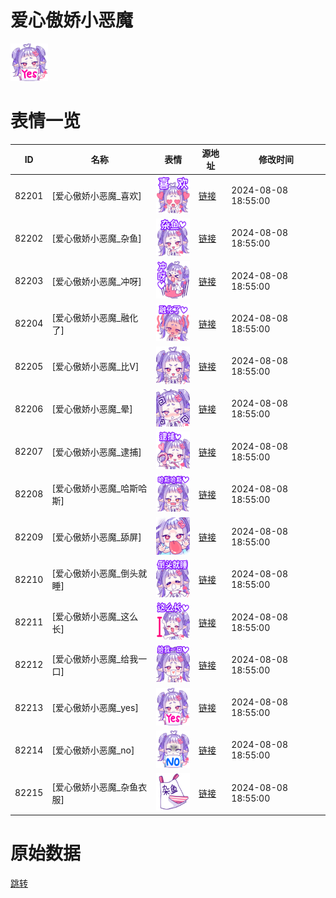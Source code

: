 # 爱心傲娇小恶魔

<img src="./cover.png" height="60" alt="cover" />

# 表情一览

|ID|名称|表情|源地址|修改时间|
|----|----|----|----|----|
|82201|[爱心傲娇小恶魔_喜欢]|<img src="./pic/082201_%5B爱心傲娇小恶魔_喜欢%5D.png" height="60" alt="喜欢"/>|[链接](https://i0.hdslb.com/bfs/garb/08c80cba446785de17e40ded1d3e589715c9af4d.png)|2024-08-08 18:55:00|
|82202|[爱心傲娇小恶魔_杂鱼]|<img src="./pic/082202_%5B爱心傲娇小恶魔_杂鱼%5D.png" height="60" alt="杂鱼"/>|[链接](https://i0.hdslb.com/bfs/garb/ef946a9e1a7470c422c1415d6fe3ff7e447d96b0.png)|2024-08-08 18:55:00|
|82203|[爱心傲娇小恶魔_冲呀]|<img src="./pic/082203_%5B爱心傲娇小恶魔_冲呀%5D.png" height="60" alt="冲呀"/>|[链接](https://i0.hdslb.com/bfs/garb/5767b25fe1bc67d148781130e1c982d49316160f.png)|2024-08-08 18:55:00|
|82204|[爱心傲娇小恶魔_融化了]|<img src="./pic/082204_%5B爱心傲娇小恶魔_融化了%5D.png" height="60" alt="融化了"/>|[链接](https://i0.hdslb.com/bfs/garb/e3c6f29625e410e407750cd006ab1411f91ae0b3.png)|2024-08-08 18:55:00|
|82205|[爱心傲娇小恶魔_比V]|<img src="./pic/082205_%5B爱心傲娇小恶魔_比V%5D.png" height="60" alt="比V"/>|[链接](https://i0.hdslb.com/bfs/garb/1aecb576188ef5bb726473348192da9a63927f64.png)|2024-08-08 18:55:00|
|82206|[爱心傲娇小恶魔_晕]|<img src="./pic/082206_%5B爱心傲娇小恶魔_晕%5D.png" height="60" alt="晕"/>|[链接](https://i0.hdslb.com/bfs/garb/09cd6bcf9745814d4c84443162ee95e3f1a03bf6.png)|2024-08-08 18:55:00|
|82207|[爱心傲娇小恶魔_逮捕]|<img src="./pic/082207_%5B爱心傲娇小恶魔_逮捕%5D.png" height="60" alt="逮捕"/>|[链接](https://i0.hdslb.com/bfs/garb/f5d530a057117039a72798b2cbf0df0b56c0b133.png)|2024-08-08 18:55:00|
|82208|[爱心傲娇小恶魔_哈斯哈斯]|<img src="./pic/082208_%5B爱心傲娇小恶魔_哈斯哈斯%5D.png" height="60" alt="哈斯哈斯"/>|[链接](https://i0.hdslb.com/bfs/garb/0ee28adcba6550b0715b7cdc1092461e4d0aed10.png)|2024-08-08 18:55:00|
|82209|[爱心傲娇小恶魔_舔屏]|<img src="./pic/082209_%5B爱心傲娇小恶魔_舔屏%5D.png" height="60" alt="舔屏"/>|[链接](https://i0.hdslb.com/bfs/garb/0bdb27223c8c491d2ec54950b7e58a6360f57b1e.png)|2024-08-08 18:55:00|
|82210|[爱心傲娇小恶魔_倒头就睡]|<img src="./pic/082210_%5B爱心傲娇小恶魔_倒头就睡%5D.png" height="60" alt="倒头就睡"/>|[链接](https://i0.hdslb.com/bfs/garb/d9cebf87b3e3ae521c4b79c4829283329a9c067b.png)|2024-08-08 18:55:00|
|82211|[爱心傲娇小恶魔_这么长]|<img src="./pic/082211_%5B爱心傲娇小恶魔_这么长%5D.png" height="60" alt="这么长"/>|[链接](https://i0.hdslb.com/bfs/garb/c1cd9961ffb5d99ace2042677f6a7108216d079e.png)|2024-08-08 18:55:00|
|82212|[爱心傲娇小恶魔_给我一口]|<img src="./pic/082212_%5B爱心傲娇小恶魔_给我一口%5D.png" height="60" alt="给我一口"/>|[链接](https://i0.hdslb.com/bfs/garb/b11c038b7423fbe791efaceae6d912762c5701a1.png)|2024-08-08 18:55:00|
|82213|[爱心傲娇小恶魔_yes]|<img src="./pic/082213_%5B爱心傲娇小恶魔_yes%5D.png" height="60" alt="yes"/>|[链接](https://i0.hdslb.com/bfs/garb/60b7d775e523abca444f47c8427bbd5b27907150.png)|2024-08-08 18:55:00|
|82214|[爱心傲娇小恶魔_no]|<img src="./pic/082214_%5B爱心傲娇小恶魔_no%5D.png" height="60" alt="no"/>|[链接](https://i0.hdslb.com/bfs/garb/7de0ea88ef8cd9071b4dc6c2cdfdaaf4f92e33e8.png)|2024-08-08 18:55:00|
|82215|[爱心傲娇小恶魔_杂鱼衣服]|<img src="./pic/082215_%5B爱心傲娇小恶魔_杂鱼衣服%5D.png" height="60" alt="杂鱼衣服"/>|[链接](https://i0.hdslb.com/bfs/garb/f4481c87f407c9e14bc09645b7e52425e8227648.png)|2024-08-08 18:55:00|

# 原始数据

[跳转](./raw.json)

